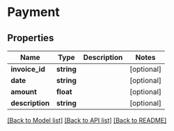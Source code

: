# Payment

## Properties
Name | Type | Description | Notes
------------ | ------------- | ------------- | -------------
**invoice_id** | **string** |  | [optional] 
**date** | **string** |  | [optional] 
**amount** | **float** |  | [optional] 
**description** | **string** |  | [optional] 

[[Back to Model list]](../README.md#documentation-for-models) [[Back to API list]](../README.md#documentation-for-api-endpoints) [[Back to README]](../README.md)


